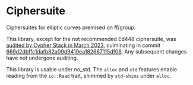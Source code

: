 # Ciphersuite

Ciphersuites for elliptic curves premised on ff/group.

This library, except for the not recommended Ed448 ciphersuite, was
[audited by Cypher Stack in March 2023](https://github.com/serai-dex/serai/raw/e1bb2c191b7123fd260d008e31656d090d559d21/audits/Cypher%20Stack%20crypto%20March%202023/Audit.pdf),
culminating in commit
[669d2dbffc1dafb82a09d9419ea182667115df06](https://github.com/serai-dex/serai/tree/669d2dbffc1dafb82a09d9419ea182667115df06).
Any subsequent changes have not undergone auditing.

This library is usable under no_std. The `alloc` and `std` features enable
reading from the `io::Read` trait, shimmed by `std-shims` under `alloc`.
